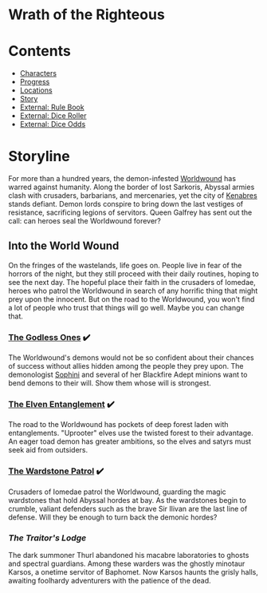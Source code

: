 # Wrath of the Righteous
# Contents
- [Characters](characters.md#characters)
- [Progress](progress.md#progress)
- [Locations](locations.md#locations)
- [Story](#storyline)
- [External: Rule Book](https://tesera.ru/images/items/559855/PZO6020-Rulebook.pdf)
- [External: Dice Roller](https://g.co/kgs/ooVcz5)
- [External: Dice Odds](https://barry4356.pythonanywhere.com/dice_guesser)

# Storyline
For more than a hundred years, the demon-infested [Worldwound](locations.md#the-world-wound) has warred against humanity. Along the border of lost Sarkoris, Abyssal armies clash with crusaders, barbarians, and mercenaries, yet the city of [Kenabres](locations.md#kenabres) stands defiant. Demon lords conspire to bring down the last vestiges of resistance, sacrificing legions of servitors. Queen Galfrey has sent out the call: can heroes seal the Worldwound forever?

## Into the World Wound
On the fringes of the wastelands, life goes on. People live in fear of the horrors of the night, but they still proceed with their daily routines, hoping to see the next day. The hopeful place their faith in the crusaders of Iomedae, heroes who patrol the Worldwound in search of any horrific thing that might prey upon the innocent. But on the road to the Worldwound, you won't find a lot of people who trust that things will go well. Maybe you can change that.

### [The Godless Ones](locations/TheGodlessOnes.md#the-godless-ones) :heavy_check_mark:
The Worldwound's demons would not be so confident about their chances of success without allies hidden among the people they prey upon. The demonologist [Sophini](sophini.md#sophini) and several of her Blackfire Adept minions want to bend demons to their will. Show them whose will is strongest.

### [The Elven Entanglement](TheElvenEntanglement.md#the-elven-entanglement) :heavy_check_mark:
The road to the Worldwound has pockets of deep forest laden with entanglements. "Uprooter" elves use the twisted forest to their advantage. An eager toad demon has greater ambitions, so the elves and satyrs must seek aid from outsiders.

### [The Wardstone Patrol](locations/TheWardstonePatrol.md#the-wardstone-patrol) :heavy_check_mark:
Crusaders of Iomedae patrol the Worldwound, guarding the magic wardstones that hold Abyssal hordes at bay. As the wardstones begin to crumble, valiant defenders such as the brave Sir Ilivan are the last line of defense. Will they be enough to turn back the demonic hordes?

### *The Traitor's Lodge*
The dark summoner Thurl abandoned his macabre laboratories to ghosts and spectral guardians. Among these warders was the ghostly minotaur Karsos, a onetime servitor of Baphomet. Now Karsos haunts the grisly halls, awaiting foolhardy adventurers with the patience of the dead.
